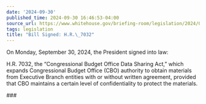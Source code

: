 ```yaml
---
date: '2024-09-30'
published_time: 2024-09-30 16:46:53-04:00
source_url: https://www.whitehouse.gov/briefing-room/legislation/2024/09/30/bill-signed-h-r-7032/
tags: legislation
title: "Bill Signed: H.R.\_7032"
---
```

 
On Monday, September 30, 2024, the President signed into law:

H.R. 7032, the “Congressional Budget Office Data Sharing Act,” which
expands Congressional Budget Office (CBO) authority to obtain materials
from Executive Branch entities with or without written agreement,
provided that CBO maintains a certain level of confidentiality to
protect the materials.

\###
